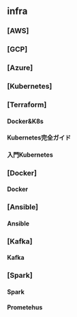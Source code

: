 ## infra

### [AWS]
### [GCP]
### [Azure]
### [Kubernetes]

### [Terraform]
#### Docker&K8s
#### Kubernetes完全ガイド
#### 入門Kubernetes

### [Docker]
#### Docker

### [Ansible]
#### Ansible

### [Kafka]
#### Kafka

### [Spark]
#### Spark
#### Prometehus

